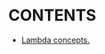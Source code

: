 # CONTENTS

- [Lambda concepts.](https://github.com/Nouvellie/amazon-1st/blob/amazon/course/08.serverless/lambda-concepts.md)